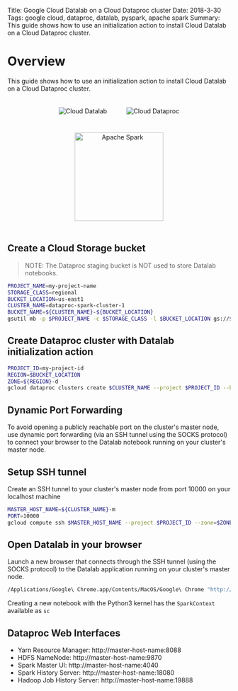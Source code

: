 Title: Google Cloud Datalab on a Cloud Dataproc cluster
Date: 2018-3-30
Tags: google cloud, dataproc, datalab, pyspark, apache spark
Summary: This guide shows how to use an initialization action to install Cloud Datalab on a Cloud Dataproc cluster.

# Overview

This guide shows how to use an initialization action to install Cloud Datalab on a Cloud Dataproc cluster.

<p align="center">
<img src="images/logos/card_gcp_clouddatalab.png" alt="Cloud Datalab" hspace="20" vspace="20" valign="middle">
<img src="images/logos/card_gcp_clouddataproc.png" alt="Cloud Dataproc" hspace="20" vspace="20" valign="middle">
<img src="images/logos/spark.png" alt="Apache Spark" width="200" hspace="20" vspace="20" valign="middle">
</p>

## Create a Cloud Storage bucket

> NOTE: The Dataproc staging bucket is NOT used to store Datalab notebooks.

```sh
PROJECT_NAME=my-project-name
STORAGE_CLASS=regional
BUCKET_LOCATION=us-east1
CLUSTER_NAME=dataproc-spark-cluster-1
BUCKET_NAME=${CLUSTER_NAME}-${BUCKET_LOCATION}
gsutil mb -p $PROJECT_NAME -c $STORAGE_CLASS -l $BUCKET_LOCATION gs://$BUCKET_NAME/
```

## Create Dataproc cluster with Datalab initialization action

```sh
PROJECT_ID=my-project-id
REGION=$BUCKET_LOCATION
ZONE=${REGION}-d
gcloud dataproc clusters create $CLUSTER_NAME --project $PROJECT_ID --bucket $BUCKET_NAME --region $REGION --zone $ZONE --initialization-actions gs://dataproc-initialization-actions/datalab/datalab.sh
```

## Dynamic Port Forwarding

To avoid opening a publicly reachable port on the cluster's master node, use dynamic port forwarding (via an SSH tunnel using the SOCKS protocol) to connect your browser to the Datalab notebook running on your cluster's master node.

## Setup SSH tunnel

Create an SSH tunnel to your cluster's master node from port 10000 on your localhost machine

```sh
MASTER_HOST_NAME=${CLUSTER_NAME}-m
PORT=10000
gcloud compute ssh $MASTER_HOST_NAME --project $PROJECT_ID --zone=$ZONE -- -D $PORT -N
```

## Open Datalab in your browser

Launch a new browser that connects through the SSH tunnel (using the SOCKS protocol) to the Datalab application running on your cluster's master node.

```sh
/Applications/Google\ Chrome.app/Contents/MacOS/Google\ Chrome "http://$MASTER_HOST_NAME:8080" --proxy-server="socks5://localhost:$PORT" --host-resolver-rules="MAP * 0.0.0.0 , EXCLUDE localhost" --user-data-dir=/tmp/
```

Creating a new notebook with the Python3 kernel has the `SparkContext` available as `sc`

## Dataproc Web Interfaces

- Yarn Resource Manager:  http://master-host-name:8088
- HDFS NameNode:  http://master-host-name:9870
- Spark Master UI:  http://master-host-name:4040
- Spark History Server:  http://master-host-name:18080
- Hadoop Job History Server:  http://master-host-name:19888
